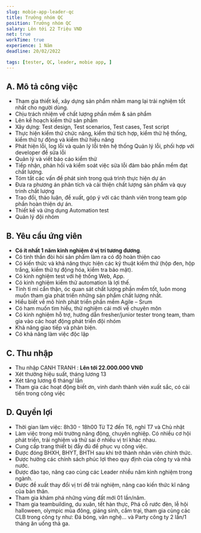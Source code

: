 ```yaml
---
slug: mobie-app-leader-qc
title: Trưởng nhóm QC
position: Trưởng nhóm QC
salary: Lên tới 22 Triệu VND
net: true
workTime: true
experience: 1 Năm
deadline: 20/02/2022

tags: [tester, QC, leader, mobie app, ]
---
```


## A. Mô tả công việc

- Tham gia thiết kế, xây dựng sản phẩm nhằm mang lại trải nghiệm tốt nhất cho người dùng.
- Chịu trách nhiệm về chất lượng phần mềm & sản phẩm
- Lên kế hoạch kiểm thử sản phẩm
- Xây dựng: Test design, Test scenarios, Test cases, Test script
- Thực hiện kiểm thử chức năng, kiểm thử tích hợp, kiểm thử hệ thống, kiểm thử tự động và kiểm thử hiệu năng
- Phát hiện lỗi, log lỗi và quản lý lỗi trên hệ thống Quản lý lỗi, phối hợp với developer để sửa lỗi
- Quản lý và viết báo cáo kiểm thử
- Tiếp nhận, phản hồi và kiểm soát việc sửa lỗi đảm bảo phần mềm đạt chất lượng.
- Tóm tắt các vấn đề phát sinh trong quá trình thực hiện dự án
- Đưa ra phương án phân tích và cải thiện chất lượng sản phẩm và quy trinh chất lượng
- Trao đổi, thảo luận, đề xuất, góp ý với các thành viên trong team góp phần hoàn thiện dự án.
- Thiết kế và ứng dụng Automation test
- Quản lý đội nhóm


## B. Yêu cầu ứng viên

- **Có ít nhất 1 năm kinh nghiệm ở vị trí tương đương**.
- Có tinh thần đòi hỏi sản phẩm làm ra có độ hoàn thiện cao
- Có kiến thức và khả năng thực hiện các kỹ thuật kiểm thử (hộp đen, hộp trắng, kiểm thử tự động hóa, kiểm tra bảo mật).
- Có kinh nghiệm test với hệ thống Web, App.
- Có kinh nghiệm kiểm thử automation là lợi thế.
- Tính tỉ mỉ cẩn thận, óc quan sát chất lượng phần mềm tốt, luôn mong muốn tham gia phát triển những sản phẩm chất lượng nhất.
- Hiểu biết về mô hình phát triển phần mềm Agile – Srum
- Có ham muốn tìm hiểu, thử nghiệm cái mới về chuyên môn
- Có kinh nghiệm hỗ trợ, hướng dẫn fresher/junior tester trong team, tham gia vào các hoạt động phát triển đội nhóm
- Khả năng giao tiếp và phản biện.
- Có khả năng làm việc độc lập 

## C. Thu nhập

- Thu nhập CẠNH TRANH : **Lên tới 22.000.000 VNĐ**
- Xét thưởng hiệu suất, tháng lương 13
- Xét tăng lương 6 tháng/ lần
- Tham gia các hoạt động biết ơn, vinh danh thành viên xuất sắc, có cải tiến trong công việc

## D. Quyền lợi

- Thời gian làm việc: 8h30 - 18h00 Từ T2 đến T6, nghỉ T7 và Chủ nhật
- Làm việc trong môi trường năng động, chuyên nghiệp. Có nhiều cơ hội phát triển, trải nghiệm và thử sai ở nhiều vị trí khác nhau.
- Cung cấp trang thiết bị đầy đủ để phục vụ công việc.
- Được đóng BHXH, BHYT, BHTH sau khi trở thành nhân viên chính thức.
- Được hưởng các chính sách phúc lợi theo quy định của công ty và nhà nước.
- Được đào tạo, nâng cao cùng các Leader nhiều năm kinh nghiệm trong ngành.
- Được đề xuất thay đổi vị trí để trải nghiệm, nâng cao kiến thức kĩ năng của bản thân.
- Tham gia khám phá những vùng đất mới 01 lần/năm.
- Tham gia teambuilding, du xuân, tết hàn thực, Phá cỗ rước đèn, lễ hội halloween, olympic mùa đông, giáng sinh, cắm trại, tham gia cùng các CLB trong công ty như: Đá bóng, văn nghệ… và Party công ty 2 lần/1 tháng ăn uống thả ga.


